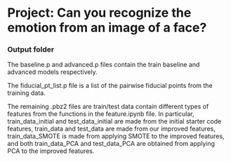 # Project: Can you recognize the emotion from an image of a face?

### Output folder

The baseline.p and advanced.p files contain the train baseline and advanced models respectively.

The fiducial_pt_list.p file is a list of the pairwise fiducial points from the training data.

The remaining .pbz2 files are train/test data contain different types of features from the functions in the feature.ipynb file. In particular, train_data_initial and test_data_initial are made from the initial starter code features, train_data and test_data are made from our improved features, train_data_SMOTE is made from applying SMOTE to the improved features, and both train_data_PCA and test_data_PCA are obtained from applying PCA to the improved features.

